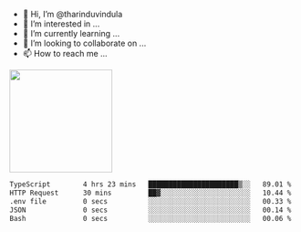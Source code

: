 - 👋 Hi, I’m @tharinduvindula
- 👀 I’m interested in ...
- 🌱 I’m currently learning ...
- 💞️ I’m looking to collaborate on ...
- 📫 How to reach me ...

<!---
tharinduvindula/tharinduvindula is a ✨ special ✨ repository because its `README.md` (this file) appears on your GitHub profile.
You can click the Preview link to take a look at your changes.
--->

<img height="180em" src="https://github-readme-stats.vercel.app/api?username=tharinduvindula&show_icons=true&hide_border=false&&count_private=true&include_all_commits=true" />


<!--START_SECTION:waka-->

```txt
TypeScript        4 hrs 23 mins   ██████████████████████▒░░   89.01 %
HTTP Request      30 mins         ██▓░░░░░░░░░░░░░░░░░░░░░░   10.44 %
.env file         0 secs          ░░░░░░░░░░░░░░░░░░░░░░░░░   00.33 %
JSON              0 secs          ░░░░░░░░░░░░░░░░░░░░░░░░░   00.14 %
Bash              0 secs          ░░░░░░░░░░░░░░░░░░░░░░░░░   00.06 %
```

<!--END_SECTION:waka-->
